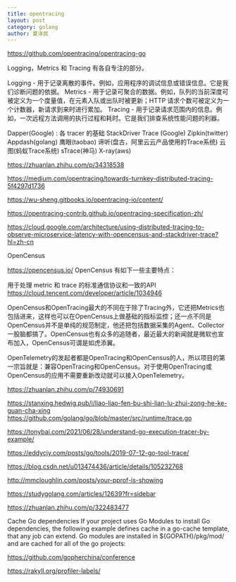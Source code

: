 ```yaml
---
title: opentracing
layout: post
category: golang
author: 夏泽民
---
```

https://github.com/opentracing/opentracing-go

Logging，Metrics 和 Tracing 有各自专注的部分。

Logging - 用于记录离散的事件。例如，应用程序的调试信息或错误信息。它是我们诊断问题的依据。 Metrics - 用于记录可聚合的数据。例如，队列的当前深度可被定义为一个度量值，在元素入队或出队时被更新；HTTP 请求个数可被定义为一个计数器，新请求到来时进行累加。 Tracing - 用于记录请求范围内的信息。例如，一次远程方法调用的执行过程和耗时。它是我们排查系统性能问题的利器。
<!-- more -->
Dapper(Google) : 各 tracer 的基础
StackDriver Trace (Google)
Zipkin(twitter)
Appdash(golang)
鹰眼(taobao)
谛听(盘古，阿里云云产品使用的Trace系统)
云图(蚂蚁Trace系统)
sTrace(神马)
X-ray(aws)

https://zhuanlan.zhihu.com/p/34318538

https://medium.com/opentracing/towards-turnkey-distributed-tracing-5f4297d1736

https://wu-sheng.gitbooks.io/opentracing-io/content/

https://opentracing-contrib.github.io/opentracing-specification-zh/

https://cloud.google.com/architecture/using-distributed-tracing-to-observe-microservice-latency-with-opencensus-and-stackdriver-trace?hl=zh-cn

OpenCensus

https://opencensus.io/
OpenCensus 有如下一些主要特点：

用于处理 metric 和 trace 的标准通信协议和一致的API
https://cloud.tencent.com/developer/article/1034946

OpenCensus和OpenTracing最大的不同在于除了Tracing外，它还把Metrics也包括进来，这样也可以在OpenCensus上做基础的指标监控；还一点不同是OpenCensus并不是单纯的规范制定，他还把包括数据采集的Agent、Collector一股脑都搞了。OpenCensus也有众多的追随者，最近最大的新闻就是微软也宣布加入，OpenCensus可谓是如虎添翼。

OpenTelemetry的发起者都是OpenTracing和OpenCensus的人，所以项目的第一宗旨就是：兼容OpenTracing和OpenCensus。对于使用OpenTracing或OpenCensus的应用不需要重新改动就可以接入OpenTelemetry。

https://zhuanlan.zhihu.com/p/74930691

https://stanxing.hedwig.pub/i/liao-liao-fen-bu-shi-lian-lu-zhui-zong-he-ke-guan-cha-xing
https://github.com/golang/go/blob/master/src/runtime/trace.go

https://tonybai.com/2021/06/28/understand-go-execution-tracer-by-example/

https://eddycjy.com/posts/go/tools/2019-07-12-go-tool-trace/

https://blog.csdn.net/u013474436/article/details/105232768

http://mmcloughlin.com/posts/your-pprof-is-showing

https://studygolang.com/articles/12639?fr=sidebar

https://zhuanlan.zhihu.com/p/322483477

Cache Go dependencies If your project uses Go Modules to install Go dependencies, the following example defines cache in a go-cache template, that any job can extend. Go modules are installed in ${GOPATH}/pkg/mod/ and are cached for all of the go projects:


https://github.com/gopherchina/conference

https://rakyll.org/profiler-labels/